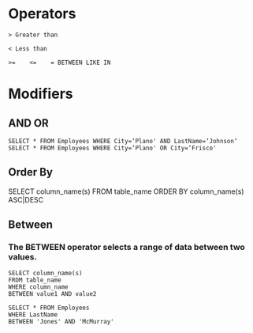 # Operators
```
> Greater than
```
```
< Less than 
```
```
>=    <=    = BETWEEN LIKE IN

```

# Modifiers
## AND OR
```
SELECT * FROM Employees WHERE City=‘Plano' AND LastName=‘Johnson‘
SELECT * FROM Employees WHERE City=‘Plano' OR City=‘Frisco'
```
## Order By
SELECT column_name(s) FROM table_name ORDER BY column_name(s) ASC|DESC

## Between
### The BETWEEN operator selects a range of data between two values.
```
SELECT column_name(s)
FROM table_name
WHERE column_name
BETWEEN value1 AND value2
```

```
SELECT * FROM Employees
WHERE LastName
BETWEEN 'Jones' AND 'McMurray'
```

